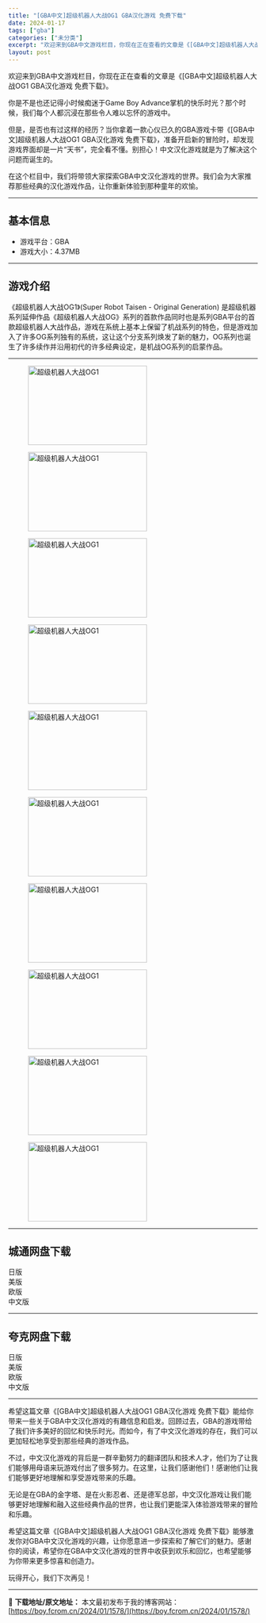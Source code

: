 ```yaml
---
title: "[GBA中文]超级机器人大战OG1 GBA汉化游戏 免费下载"
date: 2024-01-17
tags: ["gba"]
categories: ["未分类"]
excerpt: "欢迎来到GBA中文游戏栏目，你现在正在查看的文章是《[GBA中文]超级机器人大战OG1 GBA汉化游戏 免费下载》。 你是不是也还记得小时候痴迷于Game Boy Advance掌机的快乐时光？那个时候，我们每个人都沉浸在那些令人难以忘怀的游戏中。 但是，是否也有过这样的经历？当你拿着一款心仪已久的&hellip;"
layout: post
---
```


欢迎来到GBA中文游戏栏目，你现在正在查看的文章是《[GBA中文]超级机器人大战OG1 GBA汉化游戏 免费下载》。

你是不是也还记得小时候痴迷于Game Boy Advance掌机的快乐时光？那个时候，我们每个人都沉浸在那些令人难以忘怀的游戏中。

但是，是否也有过这样的经历？当你拿着一款心仪已久的GBA游戏卡带《[GBA中文]超级机器人大战OG1 GBA汉化游戏 免费下载》，准备开启新的冒险时，却发现游戏界面却是一片“天书”，完全看不懂。别担心！中文汉化游戏就是为了解决这个问题而诞生的。

在这个栏目中，我们将带领大家探索GBA中文汉化游戏的世界。我们会为大家推荐那些经典的汉化游戏作品，让你重新体验到那种童年的欢愉。

<hr />

<h2>基本信息</h2>
<ul>
 	<li>游戏平台：GBA</li>
 	<li>游戏大小：4.37MB</li>
</ul>

<hr />

<h2>游戏介绍</h2>
《超级机器人大战OG1》(Super Robot Taisen - Original Generation) 是超级机器系列延伸作品《超级机器人大战OG》系列的首款作品同时也是系列GBA平台的首款超级机器人大战作品，游戏在系统上基本上保留了机战系列的特色，但是游戏加入了许多OG系列独有的系统，这让这个分支系列焕发了新的魅力，OG系列也诞生了许多续作并沿用初代的许多经典设定，是机战OG系列的启蒙作品。

<hr />

<figure><img title="超级机器人大战OG1-1" src="https://boy.fcrom.cn/wp-content/uploads/2024/01/20240116_65a63c1846e29.png" alt="超级机器人大战OG1" width="240" height="160" data-id="5148" /></figure>
<figure><img title="超级机器人大战OG1-2" src="https://boy.fcrom.cn/wp-content/uploads/2024/01/20240116_65a63c187df4c.png" alt="超级机器人大战OG1" width="240" height="160" data-id="5149" /></figure>
<figure><img title="超级机器人大战OG1-3" src="https://boy.fcrom.cn/wp-content/uploads/2024/01/20240116_65a63c18bf12a.png" alt="超级机器人大战OG1" width="240" height="160" data-id="5150" /></figure>
<figure><img title="超级机器人大战OG1-4" src="https://boy.fcrom.cn/wp-content/uploads/2024/01/20240116_65a63c18ec3e0.png" alt="超级机器人大战OG1" width="240" height="160" data-id="5140" /></figure>
<figure><img title="超级机器人大战OG1-5" src="https://boy.fcrom.cn/wp-content/uploads/2024/01/20240116_65a63c19291de.png" alt="超级机器人大战OG1" width="240" height="160" data-id="5141" /></figure>
<figure><img title="超级机器人大战OG1" src="https://boy.fcrom.cn/wp-content/uploads/2024/01/20240116_65a63c195a7fd.png" alt="超级机器人大战OG1" width="240" height="160" data-id="5142" /></figure>
<figure><img title="超级机器人大战OG1" src="https://boy.fcrom.cn/wp-content/uploads/2024/01/20240116_65a63c198fb9a.png" alt="超级机器人大战OG1" width="240" height="160" data-id="5143" /></figure>
<figure><img title="超级机器人大战OG1" src="https://boy.fcrom.cn/wp-content/uploads/2024/01/20240116_65a63c19d4763.png" alt="超级机器人大战OG1" width="240" height="160" data-id="5145" /></figure>
<figure><img title="超级机器人大战OG1" src="https://boy.fcrom.cn/wp-content/uploads/2024/01/20240116_65a63c1a0d771.png" alt="超级机器人大战OG1" width="240" height="160" data-id="5146" /></figure>
<figure><img title="超级机器人大战OG1" src="https://boy.fcrom.cn/wp-content/uploads/2024/01/20240116_65a63c1a338ba.png" alt="超级机器人大战OG1" width="240" height="160" data-id="5147" /></figure>
<div>
<div>

<hr />

<h2>城通网盘下载</h2>
<div>
<div>日版</div>
<div>美版</div>
<div>欧版</div>
<div>中文版</div>
</div>
</div>
</div>

<hr />

<h2>夸克网盘下载</h2>
<div>
<div>日版</div>
<div>美版</div>
<div>欧版</div>
<div>中文版</div>
</div>

<hr />

希望这篇文章《[GBA中文]超级机器人大战OG1 GBA汉化游戏 免费下载》能给你带来一些关于GBA中文汉化游戏的有趣信息和启发。回顾过去，GBA的游戏带给了我们许多美好的回忆和快乐时光。而如今，有了中文汉化游戏的存在，我们可以更加轻松地享受到那些经典的游戏作品。

不过，中文汉化游戏的背后是一群辛勤努力的翻译团队和技术人才，他们为了让我们能够用母语来玩游戏付出了很多努力。在这里，让我们感谢他们！感谢他们让我们能够更好地理解和享受游戏带来的乐趣。

无论是在GBA的金字塔、是在火影忍者、还是德军总部，中文汉化游戏让我们能够更好地理解和融入这些经典作品的世界，也让我们更能深入体验游戏带来的冒险和乐趣。

希望这篇文章《[GBA中文]超级机器人大战OG1 GBA汉化游戏 免费下载》能够激发你对GBA中文汉化游戏的兴趣，让你愿意进一步探索和了解它们的魅力。感谢你的阅读，希望你在GBA中文汉化游戏的世界中收获到欢乐和回忆，也希望能够为你带来更多惊喜和创造力。

玩得开心，我们下次再见！

---
📖 **下载地址/原文地址：** 本文最初发布于我的博客网站：[https://boy.fcrom.cn/2024/01/1578/](https://boy.fcrom.cn/2024/01/1578/)
